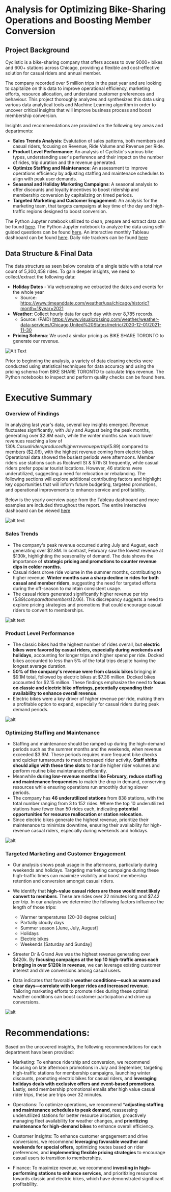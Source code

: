 # Analysis for Optimizing Bike-Sharing Operations and Boosting Member Conversion

## Project Background
Cyclistic is a bike-sharing company that offers access to over 9000+ bikes and 600+ stations across Chicago, providing a flexible and cost-effective solution for casual riders and annual member.

The company recorded over 5 million trips in the past year and are looking to capitalize on this data to improve operational efficiency, marketing efforts, resource allocation, and understand customer preferences and behaviour. This project thoroughly analyzes and synthesizes this data using various data analytical tools and Machine Learning algorithm in order to uncover critical insights that will improve business process and boost membership conversion.

Insights and recommendations are provided on the following key areas and departments:

* **Sales Trends Analysis**: Evalutation of sales patterns, both members and casual riders, focusing on Revenue, Ride Volume and Revenue per Ride.
* **Product Level Performance**: An analysis of Cyclistic's various bike types, understanding user's perference and their impact on the number of rides, trip duration and the revenue generated.
* **Optimize Staffing and Maintenance**: An assessment to improve operations efficiency by adjusting staffing and maintenace schedules to align with peak user demands.
* **Seasonal and Holiday Marketing Campaigns**: A seasonal analysis to offer discounts and loyalty incentives to boost ridership and membership conversion by capitalizing on timed periods.
* **Targeted Marketing and Customer Engagement**: An analysis for the marketing team, that targets campaigns at key time of the day and high-traffic regions designed to boost conversion.

The Python Jupyter notebook utilized to clean, prepare and extract data can be found [here](https://github.com/Lekan-E/Analysis-for-a-Bike-Sharing-Company-to-Boost-Member-Conversion/blob/39c0d6460c8e61f9506c2e7b95d4392f5fa97831/Data%20Cleaning%20and%20Preparation.ipynb).
The Python Jupyter notebook to analyze the data using self-guided questions can be found [here](https://github.com/Lekan-E/Analysis-for-a-Bike-Sharing-Company-to-Boost-Member-Conversion/blob/39c0d6460c8e61f9506c2e7b95d4392f5fa97831/Analyzing%20Bike-Sharing%20Data.ipynb).
An interactive monthly Tableau dashboard can be found [here](https://public.tableau.com/app/profile/lekanelegbede/viz/HRDailyRidesDashboard/RideDashboard).
Daily ride trackers can be found [here](https://public.tableau.com/views/HRDailyRidesDashboard/TripDetails?:language=en-US&:sid=&:redirect=auth&:display_count=n&:origin=viz_share_link)

## Data Structure & Final Data
The data structure as seen below consists of a single table with a total row count of 5,300,458 rides.
To gain deeper insights, we need to collect/extract the following data:
* **Holiday Dates** - Via webscraping we extracted the dates and events for the whole year
    - Source: https://www.timeanddate.com/weather/usa/chicago/historic?month=1&year=2021
* **Weather**: Collect hourly data for each day with over 8,785 records.
    - Source: (PAID) https://www.visualcrossing.com/weather/weather-data-services/Chicago,United%20States/metric/2020-12-01/2021-11-30
* **Pricing Schema**: We used a similar pricing as BIKE SHARE TORONTO to generate our revenue.

![Alt Text](https://github.com/Lekan-E/Customer-and-Product-Analysis-using-ML/blob/9719f429419f7dddcc29019b758d4dd613a80558/Images/Misc/drawSQL-image-export-2024-09-27.png)

Prior to beginning the analysis, a variety of data cleaning checks were conducted using statistical techniques for data accuracy and using the pricing schema from BIKE SHARE TORONTO to calculate trips revenue. The Python notebooks to inspect and perform quality checks can be found here.


# Executive Summary
### Overview of Findings

In analyzing last year's data, several key insights emerged. Revenue fluctuates significantly, with July and August being the peak months, generating over $2.8M each, while the winter months saw much lower revenues reaching a low of $130k. Casual riders produced higher revenue per trip ($5.89) compared to members ($2.06), with the highest revenue coming from electric bikes. Operational data showed the busiest periods were afternoons. Member riders use stations such as Rockwell St & 57th St frequently, while casual riders prefer popular tourist locations. However, 46 stations were underutilized, suggesting a need for relocation or rebalancing. The following sections will explore additional contributing factors and highlight key opportunities that will inform future budgeting, targeted promotions, and operational improvements to enhance service and profitability.


Below is the yearly overview page from the Tableau dashboard and more examples are included throughout the report. The entire interactive dashboard can be viewed [here](https://public.tableau.com/app/profile/lekanelegbede/viz/HRDailyRidesDashboard/RideDashboard)

![alt text](https://github.com/Lekan-E/Customer-and-Product-Analysis-using-ML/blob/12231dcfcd7f969f99256c7bf1d1af14b5755cd9/Images/Misc/Sales%20Trends.png)

### Sales Trends
- The company's peak revenue occurred during July and August, each generating over $2.8M. In contrast, February saw the lowest revenue at $130k, highlighting the seasonality of demand. The data shows the importance of **strategic pricing and promotions to counter revenue dips in colder months.**
- Casual riders drove ride volume in the summer months, contributing to higher revenue. **Winter months saw a sharp decline in rides for both casual and member riders**, suggesting the need for targeted efforts during the off-season to maintain consistent usage.
- The casual riders generated significantly higher revenue per trip ($5.89) compared to members ($2.06). This discrepancy suggests a need to explore pricing strategies and promotions that could encourage casual riders to convert to memberships.

![alt text](https://github.com/Lekan-E/Customer-and-Product-Analysis-using-ML/blob/460b92cf5fc9b2e6fdeda62d41bcf329710c012a/Images/Misc/correlation.png)

### Product Level Performance
- The classic bikes had the highest number of rides overall, but **electric bikes were favored by casual riders, especially during weekends and holidays**, accounting for longer trips and higher spend per ride. Docked bikes accounted to less than 5% of the total trips despite having the longest average duration.
- **50% of the company's revenue were from classic bikes** bringing in $9.1M total, followed by electric bikes at $7.36 million. Docked bikes accounted for $2.15 million. These findings emphasize the need to **focus on classic and electric bike offerings, potentially expanding their availability to enhance overall revenue**.
- Electric bikes were a key driver of higher revenue per ride, making them a profitable option to expand, especially for casual riders during peak demand periods.

![alt](https://github.com/Lekan-E/Customer-and-Product-Analysis-using-ML/blob/460b92cf5fc9b2e6fdeda62d41bcf329710c012a/Images/Misc/bikes.png)

### Optimizing Staffing and Maintenance
- Staffing and maintenance should be ramped up during the high-demand periods such as the summer months and the weekends, when revenue exceeded $3.9M. These periods requires more frequent bike checks and quicker turnarounds to meet increased rider activity. **Staff shifts should align with these time slots** to handle higher rider volumes and perform routine bike maintenance efficiently.
- Meanwhile **during low-revenue months like February, reduce staffing and maintenance frequencies** to match the drop in demand, conserving resources while ensuring operations run smoothly during slower periods.
- The company has **46 underutilized stations** from 838 stations, with the total number ranging from 3 to 152 rides. Where the top 10 underutilized stations have fewer than 50 rides each, indicating **potential opportunities for resource reallocation or station relocation.**
- Since electric bikes generate the highest revenue, prioritize their maintenance to minimize downtime, ensuring their availability for high-revenue casual riders, especially during weekends and holidays.

![alt](https://github.com/Lekan-E/Customer-and-Product-Analysis-using-ML/blob/64d6d3a82eaf88c86dbd6b89976664e5c2ade799/Images/Misc/Rides%20by%20Region.png)

### Targeted Marketing and Customer Engagement
- Our analysis shows peak usage in the afternoons, particularly during weekends and holidays. Targeting marketing campaigns during these high-traffic times can maximize visibility and boost membership retention and conversion amongst casual riders.
- We identify that **high-value casual riders are those would most likely convert to members**. These are rides over 22 minutes long and $7.42 per trip. In our analysis we determine the following factors influence the length of those trips:
    - Warmer temperatures [20-30 degree celcius]
    - Partially cloudy days
    - Summer season [June, July, August]
    - Holidays
    - Electric bikes
    - Weekends [Saturday and Sunday]

- Streeter Dr & Grand Ave was the highest revenue generating over $420k. By **focusing campaigns at the top 10 high-traffic areas each bringing in over $120k in revenue**, we can leverage existing customer interest and drive conversions among casual users.
- Data indicates that favorable **weather conditions—such as warm and clear days—correlate with longer rides and increased revenue**. Tailoring marketing efforts to promote rides during these optimal weather conditions can boost customer participation and drive up conversions.

![alt](https://github.com/Lekan-E/Customer-and-Product-Analysis-using-ML/blob/64d6d3a82eaf88c86dbd6b89976664e5c2ade799/Images/Misc/output.png)

# Recommendations:
Based on the uncovered insights, the following recommendations for each department have been provided:

- Marketing: To enhance ridership and conversion, we recommend focusing on late afternoon promotions in July and September, targeting high-traffic stations for membership campaigns, launching winter discounts, promoting electric bikes for casual riders, and **leveraging holidays deals with exclusive offers and event-based promotions**. Lastly, send membership promotional emails after high value casual rider trips, these are trips over 32 minutes.

- Operations: To optimize operations, we recommend ***adjusting staffing and maintenance schedules to peak demand**, reassessing underutilized stations for better resource allocation, proactively managing fleet availability for weather changes, and **prioritizing maintenance for high-demand bikes** to enhance overall efficiency.

- Customer Insights: To enhance customer engagement and drive conversions, we recommend **leveraging favorable weather and weekends for special offers**, optimizing routes based on rider preferences, and **implementing flexible pricing strategies** to encourage casual users to transition to memberships.

- Finance: To maximize revenue, we recommend **investing in high-performing stations to enhance services**, and prioritizing resources towards classic and electric bikes, which have demonstrated significant profitability.
